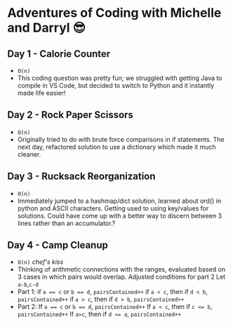 # Adventures of Coding with Michelle and Darryl 😎

## Day 1 - Calorie Counter
* `O(n)`
* This coding question was pretty fun; we struggled with getting Java to compile in VS Code, but decided to switch to Python and it instantly made life easier!
## Day 2 - Rock Paper Scissors
* `O(n)`
* Originally tried to do with brute force comparisons in if statements. The next day, refactored solution to use a dictionary which made it much cleaner.
## Day 3 - Rucksack Reorganization
* `O(n)`
* Immediately jumped to a hashmap/dict solution, learned about ord() in python and ASCII characters. Getting used to using key/values for solutions. Could have come up with a better way to discern between 3 lines rather than an accumulator.?
## Day 4 - Camp Cleanup
* `O(n)` *chef's kiss*
* Thinking of arithmetic connections with the ranges, evaluated based on 3 cases in which pairs would overlap. Adjusted conditions for part 2
Let `a-b`,`c-d`
* Part 1:
if `a == c` or `b == d`, `pairsContained++`
if `a < c`, then if `d < b`, `pairsContained++`
if `a > c`, then if `d > b`, `pairsContained++`
* Part 2:
If `a == c` or `b == d`, `pairsContained++`
If `a < c`, then if `c <= b`, `pairsContained++`
If `a>c`, then if `d <= a`, `pairsContained++`


